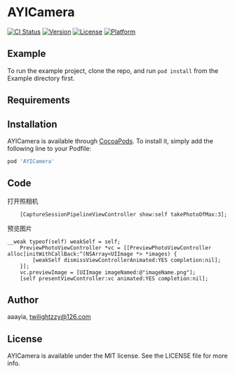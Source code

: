 # AYICamera

[![CI Status](https://img.shields.io/travis/aaayia/AYICamera.svg?style=flat)](https://travis-ci.org/aaayia/AYICamera)
[![Version](https://img.shields.io/cocoapods/v/AYICamera.svg?style=flat)](https://cocoapods.org/pods/AYICamera)
[![License](https://img.shields.io/cocoapods/l/AYICamera.svg?style=flat)](https://cocoapods.org/pods/AYICamera)
[![Platform](https://img.shields.io/cocoapods/p/AYICamera.svg?style=flat)](https://cocoapods.org/pods/AYICamera)

## Example

To run the example project, clone the repo, and run `pod install` from the Example directory first.

## Requirements

## Installation

AYICamera is available through [CocoaPods](https://cocoapods.org). To install
it, simply add the following line to your Podfile:

```ruby
pod 'AYICamera'
```
## Code

打开照相机

```
    [CaptureSessionPipelineViewController show:self takePhotoOfMax:3];
```

预览图片

```
__weak typeof(self) weakSelf = self;
    PreviewPhotoViewController *vc = [[PreviewPhotoViewController alloc]initWithCallBack:^(NSArray<UIImage *> *images) {
        [weakSelf dismissViewControllerAnimated:YES completion:nil];
    }];
    vc.previewImage = [UIImage imageNamed:@"imageName.png"];
    [self presentViewController:vc animated:YES completion:nil];
```
## Author

aaayia, twilightzzy@126.com

## License

AYICamera is available under the MIT license. See the LICENSE file for more info.


